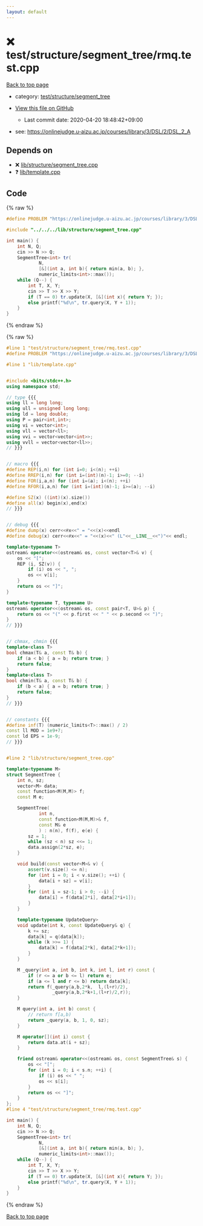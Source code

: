 ```yaml
---
layout: default
---
```


<!-- mathjax config similar to math.stackexchange -->
<script type="text/javascript" async
  src="https://cdnjs.cloudflare.com/ajax/libs/mathjax/2.7.5/MathJax.js?config=TeX-MML-AM_CHTML">
</script>
<script type="text/x-mathjax-config">
  MathJax.Hub.Config({
    TeX: { equationNumbers: { autoNumber: "AMS" }},
    tex2jax: {
      inlineMath: [ ['$','$'] ],
      processEscapes: true
    },
    "HTML-CSS": { matchFontHeight: false },
    displayAlign: "left",
    displayIndent: "2em"
  });
</script>

<script type="text/javascript" src="https://cdnjs.cloudflare.com/ajax/libs/jquery/3.4.1/jquery.min.js"></script>
<script src="https://cdn.jsdelivr.net/npm/jquery-balloon-js@1.1.2/jquery.balloon.min.js" integrity="sha256-ZEYs9VrgAeNuPvs15E39OsyOJaIkXEEt10fzxJ20+2I=" crossorigin="anonymous"></script>
<script type="text/javascript" src="../../../../assets/js/copy-button.js"></script>
<link rel="stylesheet" href="../../../../assets/css/copy-button.css" />


# :x: test/structure/segment_tree/rmq.test.cpp

<a href="../../../../index.html">Back to top page</a>

* category: <a href="../../../../index.html#971922f92a29e476633aa9737b609e73">test/structure/segment_tree</a>
* <a href="{{ site.github.repository_url }}/blob/master/test/structure/segment_tree/rmq.test.cpp">View this file on GitHub</a>
    - Last commit date: 2020-04-20 18:48:42+09:00


* see: <a href="https://onlinejudge.u-aizu.ac.jp/courses/library/3/DSL/2/DSL_2_A">https://onlinejudge.u-aizu.ac.jp/courses/library/3/DSL/2/DSL_2_A</a>


## Depends on

* :x: <a href="../../../../library/lib/structure/segment_tree.cpp.html">lib/structure/segment_tree.cpp</a>
* :question: <a href="../../../../library/lib/template.cpp.html">lib/template.cpp</a>


## Code

<a id="unbundled"></a>
{% raw %}
```cpp
#define PROBLEM "https://onlinejudge.u-aizu.ac.jp/courses/library/3/DSL/2/DSL_2_A"

#include "../../../lib/structure/segment_tree.cpp"

int main() {
    int N, Q;
    cin >> N >> Q;
    SegmentTree<int> tr(
            N,
            [&](int a, int b){ return min(a, b); },
            numeric_limits<int>::max());
    while (Q--) {
        int T, X, Y;
        cin >> T >> X >> Y;
        if (T == 0) tr.update(X, [&](int x){ return Y; });
        else printf("%d\n", tr.query(X, Y + 1));
    }
}

```
{% endraw %}

<a id="bundled"></a>
{% raw %}
```cpp
#line 1 "test/structure/segment_tree/rmq.test.cpp"
#define PROBLEM "https://onlinejudge.u-aizu.ac.jp/courses/library/3/DSL/2/DSL_2_A"

#line 1 "lib/template.cpp"


#include <bits/stdc++.h>
using namespace std;

// type {{{
using ll = long long;
using ull = unsigned long long;
using ld = long double;
using P = pair<int,int>;
using vi = vector<int>;
using vll = vector<ll>;
using vvi = vector<vector<int>>;
using vvll = vector<vector<ll>>;
// }}}


// macro {{{
#define REP(i,n) for (int i=0; i<(n); ++i)
#define RREP(i,n) for (int i=(int)(n)-1; i>=0; --i)
#define FOR(i,a,n) for (int i=(a); i<(n); ++i)
#define RFOR(i,a,n) for (int i=(int)(n)-1; i>=(a); --i)

#define SZ(x) ((int)(x).size())
#define all(x) begin(x),end(x)
// }}}


// debug {{{
#define dump(x) cerr<<#x<<" = "<<(x)<<endl
#define debug(x) cerr<<#x<<" = "<<(x)<<" (L"<<__LINE__<<")"<< endl;

template<typename T>
ostream& operator<<(ostream& os, const vector<T>& v) {
    os << "[";
    REP (i, SZ(v)) {
        if (i) os << ", ";
        os << v[i];
    }
    return os << "]";
}

template<typename T, typename U>
ostream& operator<<(ostream& os, const pair<T, U>& p) {
    return os << "(" << p.first << " " << p.second << ")";
}
// }}}


// chmax, chmin {{{
template<class T>
bool chmax(T& a, const T& b) {
    if (a < b) { a = b; return true; }
    return false;
}
template<class T>
bool chmin(T& a, const T& b) {
    if (b < a) { a = b; return true; }
    return false;
}
// }}}


// constants {{{
#define inf(T) (numeric_limits<T>::max() / 2)
const ll MOD = 1e9+7;
const ld EPS = 1e-9;
// }}}


#line 2 "lib/structure/segment_tree.cpp"

template<typename M>
struct SegmentTree {
    int n, sz;
    vector<M> data;
    const function<M(M,M)> f;
    const M e;

    SegmentTree(
            int n,
            const function<M(M,M)>& f,
            const M& e
            ) : n(n), f(f), e(e) {
        sz = 1;
        while (sz < n) sz <<= 1;
        data.assign(2*sz, e);
    }

    void build(const vector<M>& v) {
        assert(v.size() <= n);
        for (int i = 0; i < v.size(); ++i) {
            data[i + sz] = v[i];
        }
        for (int i = sz-1; i > 0; --i) {
            data[i] = f(data[2*i], data[2*i+1]);
        }
    }

    template<typename UpdateQuery>
    void update(int k, const UpdateQuery& q) {
        k += sz;
        data[k] = q(data[k]);
        while (k >>= 1) {
            data[k] = f(data[2*k], data[2*k+1]);
        }
    }

    M _query(int a, int b, int k, int l, int r) const {
        if (r <= a or b <= l) return e;
        if (a <= l and r <= b) return data[k];
        return f(_query(a,b,2*k,  l,(l+r)/2),
                 _query(a,b,2*k+1,(l+r)/2,r));
    }

    M query(int a, int b) const {
        // return f[a,b)
        return _query(a, b, 1, 0, sz);
    }

    M operator[](int i) const {
        return data.at(i + sz);
    }

    friend ostream& operator<<(ostream& os, const SegmentTree& s) {
        os << "[";
        for (int i = 0; i < s.n; ++i) {
            if (i) os << " ";
            os << s[i];
        }
        return os << "]";
    }
};
#line 4 "test/structure/segment_tree/rmq.test.cpp"

int main() {
    int N, Q;
    cin >> N >> Q;
    SegmentTree<int> tr(
            N,
            [&](int a, int b){ return min(a, b); },
            numeric_limits<int>::max());
    while (Q--) {
        int T, X, Y;
        cin >> T >> X >> Y;
        if (T == 0) tr.update(X, [&](int x){ return Y; });
        else printf("%d\n", tr.query(X, Y + 1));
    }
}

```
{% endraw %}

<a href="../../../../index.html">Back to top page</a>

